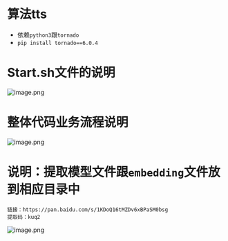 # 算法tts
+ 依赖`python3`跟`tornado`
+ `pip install tornado==6.0.4`

# Start.sh文件的说明
![image.png](https://s2.loli.net/2022/03/15/GPV7M6LcTCSFjgO.png)
# 整体代码业务流程说明
![image.png](https://s2.loli.net/2022/03/15/aAQfFRNh9YuHoT5.png)

# 说明：提取模型文件跟`embedding`文件放到相应目录中
```
链接：https://pan.baidu.com/s/1KDoQ16tMZDv6xBPaSM0bsg 
提取码：kuq2 
```
![image.png](https://s2.loli.net/2022/03/15/rTwUdaXC56t8KRk.png)

